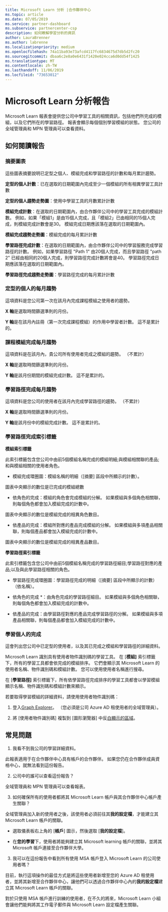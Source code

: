 ```yaml
---
title: Microsoft Learn 分析 |合作夥伴中心
ms.topic: article
ms.date: 07/05/2019
ms.service: partner-dashboard
ms.subservice: partnercenter-csp
description: 如何瞭解學習分析的資訊
author: LauraBrenner
ms.author: labrenne
ms.localizationpriority: medium
ms.openlocfilehash: 74a11ba93e73afcd4117fc6834675d7db5d2fc20
ms.sourcegitcommit: dbaa6c2e8a0e6431f1420e024cca6d0dd54f1425
ms.translationtype: MT
ms.contentlocale: zh-TW
ms.lasthandoff: 11/06/2019
ms.locfileid: "73653012"
---
```

# <a name="microsoft-learn-analytics-report"></a>Microsoft Learn 分析報告

Microsoft Learn 報表會提供您公司中學習工具的相關資訊，包括他們所完成的模組，以及它們所在的學習路徑。 報表會顯示每個個別學習模組的狀態。 您公司的全域管理員和 MPN 管理員可以查看資料。

## <a name="how-to-read-the-report"></a>如何閱讀報告

### <a name="summary-charts"></a>摘要圖表

這些圖表摘要說明已定型之個人、模組完成和學習路徑的計數和每月累計趨勢。


**定型的個人計數**：已在選取的日期範圍內完成至少一個模組的所有相異學習工具計數 

**定型的個人趨勢走勢圖**：使用中學習工具的月數累計計數 

**模組完成計數**：在選取的日期範圍內，由合作夥伴公司中的學習工具完成的模組計數。
例如，如果「模組1」是由15個人完成，且「模組2」已由相同的15個人完成，則模組完成計數會是30。 模組完成日期應該落在選取的日期範圍內。

**模組完成趨勢走勢圖**：模組完成的每月累計計數 

**學習路徑完成計數**：在選取的日期範圍內，由合作夥伴公司中的學習服務完成學習路徑的計數。
例如，如果學習路徑 "Path 1" 由20個人完成，而且學習路徑 "path 2" 已經由相同的20個人完成，則學習路徑完成計數將會是40。 學習路徑完成日期應該落在選取的日期範圍內。

**學習路徑完成趨勢走勢圖**：學習路徑完成的每月累計計數 

### <a name="trained-individuals-monthly-trend"></a>定型的個人的每月趨勢

這項資料是您公司第一次在該月內完成課程模組之使用者的趨勢。 

**X 軸**是選取時間篩選準則的月份。 

**Y 軸**是在該月內註冊（第一次完成課程模組）的作用中學習者計數。 這不是累計的。

### <a name="module-completions-monthly-trend"></a>課程模組完成每月趨勢

這項資料是在該月內，貴公司所有使用者完成之模組的趨勢。 （不累計） 

**X 軸**是選取時間篩選準則的月份。 

**Y 軸**是該月份期間的模組完成計數。 這不是累計的。

### <a name="learning-path-completions-monthly-trend"></a>學習路徑完成每月趨勢

這項資料是您公司的使用者在該月內完成學習路徑的趨勢。 （不累計） 

**X 軸**是選取時間篩選準則的月份。 

**Y 軸**是該月份中的模組完成計數。 這不是累計的。

### <a name="learning-path-completion-tabs"></a>學習路徑完成索引標籤 

**模組索引標籤**

此索引標籤包含您公司中由前5個模組名稱完成的模組明細;與模組相關聯的產品;和與模組相關的使用者角色。  

- 模組完成環圈圖：模組名稱的明細（[摘要] 區段中所顯示的計數）。

圖表中央顯示的數位是已完成的模組總數

- 依角色的完成：模組的角色會完成模組的分解。 如果模組與多個角色相關聯，則每個角色都會加入模組完成的計數中。

圖表中央顯示的數位是模組完成的相異角色數目。 

- 依產品的完成：模組所對應的產品完成模組的分解。 如果模組與多項產品相關聯，則每個產品都會加入模組完成的計數中。    

圖表中央顯示的數位是模組完成的相異產品數目。  

**學習路徑索引標籤**   

此索引標籤包含您公司中由前5個模組名稱完成的學習路徑細目;學習路徑對應的產品;以及與此學習路徑相關的角色。  

- 學習路徑完成環圈圖：學習路徑完成的明細（[摘要] 區段中所顯示的計數）（依名稱）。

- 依角色的完成 *：由角色完成的學習路徑細目。 如果模組與多個角色相關聯，則每個角色都會加入模組完成的計數中。

- 依產品的完成：由學習路徑對應的產品完成學習路徑的分解。 如果模組與多項產品相關聯，則每個產品都會加入模組完成的計數中。

### <a name="completions-by-learning-individuals"></a>學習個人的完成

這會列出您公司中已定型的使用者，以及其已完成之模組和學習路徑的詳細資料。

Microsoft Learn 識別具有使用者物件識別碼的學習工具。 在 [**模組]** 索引標籤下，所有的學習工具都會依完成的模組排序。 它們會顯示其 Microsoft Learn 的使用者名稱、物件識別碼和模組計數。 您可以使用使用者名稱進行搜尋。 

在 [**學習路徑]** 索引標籤下，所有依學習路徑完成排序的學習工具都會以學習模組顯示名稱、物件識別碼和模組計數來顯示。

若要取得學習模組的詳細資料，請使用使用者物件識別碼： 

1. 登入[Graph Explorer](https://developer.microsoft.com/graph/graph-explorer )。 （您必須是公司 Azure AD 租使用者的全域管理員）。

2. 將 [使用者物件識別碼] 複製到 [圖形瀏覽器] 中反[白顯示的區域](https://graph.microsoft.com/v1.0/users/a9633ad7-c8dc-4587-b119-0bc286b0711f)。 

## <a name="faq"></a>常見問題

1. 我看不到我公司的學習詳細資料。

此報表適用于在合作夥伴中心具有帳戶的合作夥伴。 如果您仍在合作夥伴成員資格中心，就無法看到這份報告。

2.  公司中的誰可以查看這份報告？ 

全域管理員和 MPN 管理員可以查看報表。

3. 如何確保所有的使用者都將其 Microsoft Learn 帳戶與其合作夥伴中心帳戶產生關聯？

全域管理員加入新的使用者之後，該使用者必須前往其**我的設定檔**，才能建立其 Microsoft Learn 帳戶的關聯。

- 選取儀表板右上角的 [**帳戶**] 圖示，然後選取 [**我的設定檔**]。 

-  在**您的學習**下，使用者將能夠建立其 Microsoft learning 帳戶的關聯，並將其 Microsoft 帳戶連接至合作夥伴大學。

3. 我可以在這份報告中看到所有使用 MSA 帳戶登入 Microsoft Learn 的公司使用者嗎？

目前，執行這項操作的最佳方式是將這些使用者新增至您的 Azure AD 租使用者，並將其新增至合作夥伴中心，讓他們可以透過合作夥伴中心內的**我的設定檔**建立其 Microsoft Learn 帳戶的關聯。 

對於只使用 MSA 帳戶進行訓練的使用者，在不久的將來，Microsoft Learn 小組會讓他們能夠將其工作電子郵件與 Microsoft Learn 設定檔產生關聯。 

